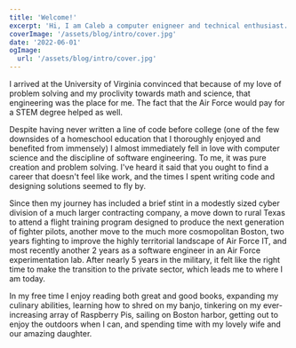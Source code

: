 ```yaml
---
title: 'Welcome!'
excerpt: 'Hi, I am Caleb a computer enigneer and technical enthusiast. I created this site to catalogue my various personal interests. Read on if you are interested and please enjoy!'
coverImage: '/assets/blog/intro/cover.jpg'
date: '2022-06-01'
ogImage:
  url: '/assets/blog/intro/cover.jpg'
---
```


I arrived at the University of Virginia convinced that because of my love of problem solving and my proclivity towards math and science, that engineering was the place for me. The fact that the Air Force would pay for a STEM degree helped as well. 

Despite having never written a line of code before college (one of the few downsides of a homeschool education that I thoroughly enjoyed and benefited from immensely) I almost immediately fell in love with computer science and the discipline of software engineering. To me, it was pure creation and problem solving. I've heard it said that you ought to find a career that doesn't feel like work, and the times I spent writing code and designing solutions seemed to fly by. 

Since then my journey has included a brief stint in a modestly sized cyber division of a much larger contracting company, a move down to rural Texas to attend a flight training program designed to produce the next generation of fighter pilots, another move to the much more cosmopolitan Boston, two years fighting to improve the highly territorial landscape of Air Force IT, and most recently another 2 years as a software engineer in an Air Force experimentation lab. After nearly 5 years in the military, it felt like the right time to make the transition to the private sector, which leads me to where I am today.

In my free time I enjoy reading both great and good books, expanding my culinary abilities, learning how to shred on my banjo, tinkering on my ever-increasing array of Raspberry Pis, sailing on Boston harbor, getting out to enjoy the outdoors when I can, and spending time with my lovely wife and our amazing daughter.
